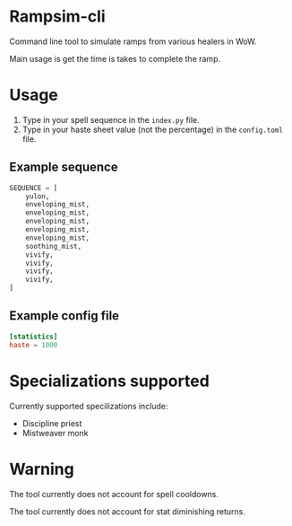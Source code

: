 # Rampsim-cli
Command line tool to simulate ramps from various healers in WoW.

Main usage is get the time is takes to complete the ramp.

# Usage
1. Type in your spell sequence in the `index.py` file.
2. Type in your haste sheet value (not the percentage) in the `config.toml` file.

## Example sequence
```python
SEQUENCE = [
    yulon,
    enveloping_mist,
    enveloping_mist,
    enveloping_mist,
    enveloping_mist,
    enveloping_mist,
    soothing_mist,
    vivify,
    vivify,
    vivify,
    vivify,
]
```

## Example config file
```toml
[statistics]
haste = 1000
```

# Specializations supported
Currently supported specilizations include:
- Discipline priest
- Mistweaver monk

# Warning
The tool currently does not account for spell cooldowns.

The tool currently does not account for stat diminishing returns.